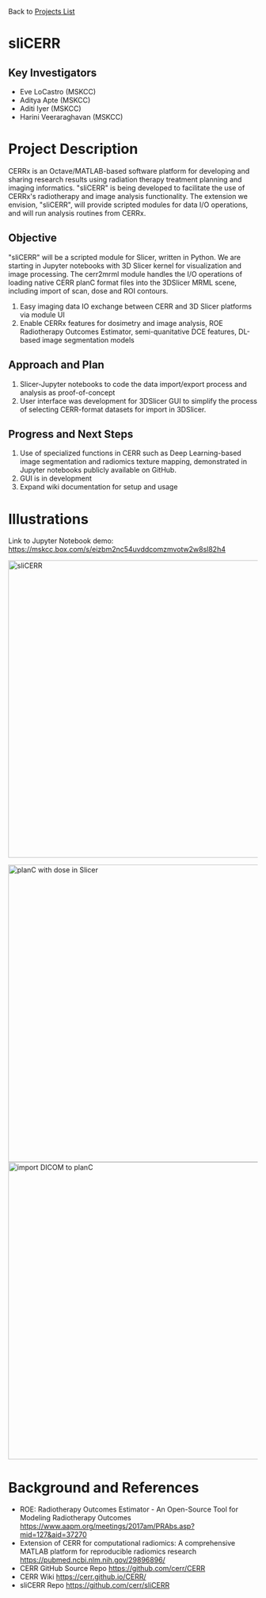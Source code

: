 Back to [Projects List](../../README.md#ProjectsList)

# sliCERR

## Key Investigators

- Eve LoCastro (MSKCC)
- Aditya Apte (MSKCC)
- Aditi Iyer (MSKCC)
- Harini Veeraraghavan (MSKCC)

# Project Description

CERRx is an Octave/MATLAB-based software platform for developing and sharing research results using radiation therapy treatment planning and imaging informatics. "sliCERR" is being developed to facilitate the use of CERRx's radiotherapy and image analysis functionality. The extension we envision, "sliCERR", will provide scripted modules for data I/O operations, and will run analysis routines from CERRx.

## Objective

<!-- Describe here WHAT you would like to achieve (what you will have as end result). -->
"sliCERR" will be a scripted module for Slicer, written in Python. We are starting in Jupyter notebooks with 3D Slicer kernel for visualization and image processing. The cerr2mrml module handles the I/O operations of loading native CERR planC format files into the 3DSlicer MRML scene, including import of scan, dose and ROI contours.
1. Easy imaging data IO exchange between CERR and 3D Slicer platforms via module UI
2. Enable CERRx features for dosimetry and image analysis, ROE Radiotherapy Outcomes Estimator, semi-quanitative DCE features, DL-based image segmentation models

## Approach and Plan

<!-- Describe here HOW you would like to achieve the objectives stated above. -->

1. Slicer-Jupyter notebooks to code the data import/export process and analysis as proof-of-concept
2. User interface was development for 3DSlicer GUI to simplify the process of selecting CERR-format datasets for import in 3DSlicer.

## Progress and Next Steps

<!-- Update this section as you make progress, describing of what you have ACTUALLY DONE. If there are specific steps that you could not complete then you can describe them here, too. -->

1. Use of specialized functions in CERR such as Deep Learning-based image segmentation and radiomics texture mapping, demonstrated in Jupyter notebooks publicly available on GitHub.
2. GUI is in development
3. Expand wiki documentation for setup and usage

# Illustrations

Link to Jupyter Notebook demo: https://mskcc.box.com/s/eizbm2nc54uvddcomzmvotw2w8sl82h4

<!-- ![Basic Workflow](sliCERR_graphic.png) -->
<img src="sliCERR_graphic.png" alt="sliCERR" width="600"/><!-- Add pictures and links to videos that demonstrate what has been accomplished.
![Description of picture](Example2.jpg)
![Some more images](Example2.jpg)
-->

<!-- ![Dose overlay from CERR planC file](sliCERR_dose_overlay.png) -->
<img src="sliCERR_dose_overlay.png" alt="planC with dose in Slicer" width="600" />

<img src="slicer_notebook.JPG" alt="import DICOM to planC" width="600" />

# Background and References
* ROE: Radiotherapy Outcomes Estimator - An Open-Source Tool for Modeling Radiotherapy Outcomes https://www.aapm.org/meetings/2017am/PRAbs.asp?mid=127&aid=37270
* Extension of CERR for computational radiomics: A comprehensive MATLAB platform for reproducible radiomics research https://pubmed.ncbi.nlm.nih.gov/29896896/
* CERR GitHub Source Repo https://github.com/cerr/CERR
* CERR Wiki https://cerr.github.io/CERR/
* sliCERR Repo https://github.com/cerr/sliCERR
<!-- If you developed any software, include link to the source code repository. If possible, also add links to sample data, and to any relevant publications. -->
